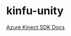 # kinfu-unity

[Azure Kinect SDK Docs](https://microsoft.github.io/Azure-Kinect-Sensor-SDK/release/1.4.x/index.html)
